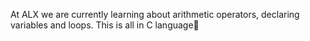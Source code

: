 At ALX we are currently learning about arithmetic operators, declaring variables and loops. This is all in C language